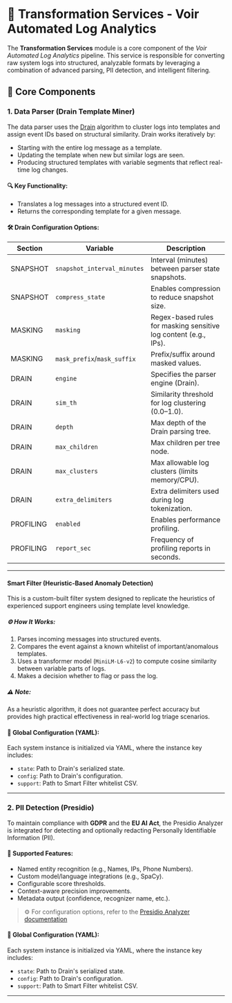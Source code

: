 # 🧠 Transformation Services - Voir Automated Log Analytics

The **Transformation Services** module is a core component of the *Voir Automated Log Analytics* pipeline. This service is responsible for converting raw system logs into structured, analyzable formats by leveraging a combination of advanced parsing, PII detection, and intelligent filtering.

## 🔧 Core Components

### 1. **Data Parser (Drain Template Miner)**
The data parser uses the [Drain](https://github.com/logpai/Drain3) algorithm to cluster logs into templates and assign event IDs based on structural similarity. Drain works iteratively by:

- Starting with the entire log message as a template.
- Updating the template when new but similar logs are seen.
- Producing structured templates with variable segments that reflect real-time log changes.

#### 🔍 Key Functionality:
- Translates a log messages into a structured event ID.
- Returns the corresponding template for a given message.

#### 🛠 Drain Configuration Options:

| Section     | Variable               | Description                                                                 |
|-------------|------------------------|-----------------------------------------------------------------------------|
| SNAPSHOT    | `snapshot_interval_minutes` | Interval (minutes) between parser state snapshots.                         |
| SNAPSHOT    | `compress_state`       | Enables compression to reduce snapshot size.                               |
| MASKING     | `masking`              | Regex-based rules for masking sensitive log content (e.g., IPs).           |
| MASKING     | `mask_prefix`/`mask_suffix` | Prefix/suffix around masked values.                                   |
| DRAIN       | `engine`               | Specifies the parser engine (Drain).                                       |
| DRAIN       | `sim_th`               | Similarity threshold for log clustering (0.0–1.0).                         |
| DRAIN       | `depth`                | Max depth of the Drain parsing tree.                                       |
| DRAIN       | `max_children`         | Max children per tree node.                                                |
| DRAIN       | `max_clusters`         | Max allowable log clusters (limits memory/CPU).                            |
| DRAIN       | `extra_delimiters`     | Extra delimiters used during log tokenization.                             |
| PROFILING   | `enabled`              | Enables performance profiling.                                             |
| PROFILING   | `report_sec`           | Frequency of profiling reports in seconds.                                 |

---
#### **Smart Filter (Heuristic-Based Anomaly Detection)**
This is a custom-built filter system designed to replicate the heuristics of experienced support engineers using template level knowledge.

##### ⚙️ How It Works:
1. Parses incoming messages into structured events.
2. Compares the event against a known whitelist of important/anomalous templates.
3. Uses a transformer model (`MiniLM-L6-v2`) to compute cosine similarity between variable parts of logs.
4. Makes a decision whether to flag or pass the log.

##### ⚠️ Note:
As a heuristic algorithm, it does not guarantee perfect accuracy but provides high practical effectiveness in real-world log triage scenarios.

#### 📁 Global Configuration (YAML):
Each system instance is initialized via YAML, where the instance key includes:

- `state`: Path to Drain's serialized state.
- `config`: Path to Drain's configuration.
- `support`: Path to Smart Filter whitelist CSV.

---

### 2. **PII Detection (Presidio)**
To maintain compliance with **GDPR** and the **EU AI Act**, the Presidio Analyzer is integrated for detecting and optionally redacting Personally Identifiable Information (PII).

#### 🧩 Supported Features:
- Named entity recognition (e.g., Names, IPs, Phone Numbers).
- Custom model/language integrations (e.g., SpaCy).
- Configurable score thresholds.
- Context-aware precision improvements.
- Metadata output (confidence, recognizer name, etc.).

> ⚙️ For configuration options, refer to the [Presidio Analyzer documentation](https://microsoft.github.io/presidio/analyzer/)

#### 📁 Global Configuration (YAML):
Each system instance is initialized via YAML, where the instance key includes:

- `state`: Path to Drain's serialized state.
- `config`: Path to Drain's configuration.
- `support`: Path to Smart Filter whitelist CSV.

---
